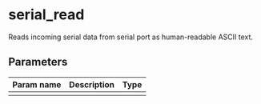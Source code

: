 serial_read
==========

Reads incoming serial data from serial port as human-readable ASCII text.

Parameters
----------

| Param name | Description | Type     |
 ------------|-------------|----------
||||
